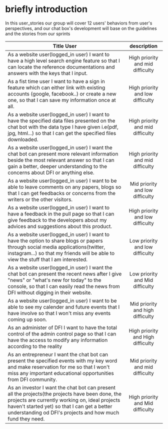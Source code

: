 # briefly introduction

In this user_stories our group will cover 12 users' behaviors from user's perspectives, and our chat box's development will base on the guidelines and the stories from our sprints

| Title User  | description |
| ------------- |:-------------:|
|As a website user(logged_in user) I want to have a high level search engine feature so that I can locate the reference documentations and answers with the keys that I input.| High priority and mid difficulty|
|As a fist time user I want to have a sign in feature which can either link with existing accounts (google, facebook..) or create a new one, so that I can save my information once at all.|High priority and low difficulty|
|As a website user(logged_in user) I want to have the specified data files presented on the chat bot with the data type I have given i.e(pdf, jpg, html...) so that I can get the specified files downloaded.|High priority and mid difficulty |
|As a website user(logged_in user) I want the chat bot can present more relevant information beside the most relevant answer so that I can gain a better, deeper understanding to the concerns about DFI or anything else. |High priority and mid difficulty |
|As a website user(logged_in user) I want to be able to leave comments on any papers, blogs so that I can get feedbacks or concerns from the writers or the other visitors.| Mid priority and low difficulty|
|As a website user(logged_in user) I want to have a feedback in the pull page so that I can give feedback to the developers about my advices and suggestions about this product.| High priority and low difficulty|
|As a website user(logged_in user) I want to have the option to share blogs or papers through social media applications(twitter, instagram...) so that my friends will be able to view the stuff that I am interested.| Low priority and low difficulty|
|As a website user(logged_in user) I want the chat bot can present the recent news after I give "news" or "what's new for today" to the console, so that I can easily read the news from DFI without digging in their website.| Low priority and Mid difficulty|
|As a website user(logged_in user) I want to be able to see my calender and future events that I have involve so that I won't miss any events coming up soon.| Mid priority and high difficulty|
|As an administer of DFI I want to have the total control of the admin control page so that I can have the access to modify any information according to the reality| High priority and High difficulty |
|As an entrepreneur I want the chat bot can present the specified events with my key word and make reservation for me so that I won't miss any important educational opportunities from DFI community. | Mid priority and mid difficulty|
|As an investor I want the chat bot can present all the projects(the projects have been done, the projects are currently working on, ideal projects haven't started yet) so that I can get a better understanding od DFI's projects and how much fund they need.|High priority and Mid difficulty|
